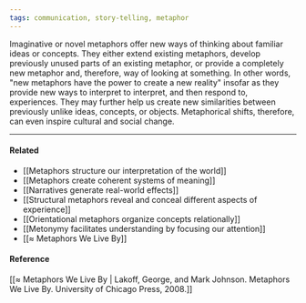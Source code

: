 ```yaml
---
tags: communication, story-telling, metaphor
---
```


Imaginative or novel metaphors offer new ways of thinking about familiar ideas
or concepts. They either extend existing metaphors, develop previously unused
parts of an existing metaphor, or provide a completely new metaphor and,
therefore, way of looking at something. In other words, "new metaphors have the
power to create a new reality" insofar as they provide new ways to interpret to
interpret, and then respond to, experiences. They may further help us create new
similarities between previously unlike ideas, concepts, or objects. Metaphorical
shifts, therefore, can even inspire cultural and social change.

---

#### Related

- [[Metaphors structure our interpretation of the world]]
- [[Metaphors create coherent systems of meaning]]
- [[Narratives generate real-world effects]]
- [[Structural metaphors reveal and conceal different aspects of experience]]
- [[Orientational metaphors organize concepts relationally]]
- [[Metonymy facilitates understanding by focusing our attention]]
- [[≈ Metaphors We Live By]]

#### Reference

[[≈ Metaphors We Live By | Lakoff, George, and Mark Johnson. Metaphors We Live By. University of Chicago Press, 2008.]]
